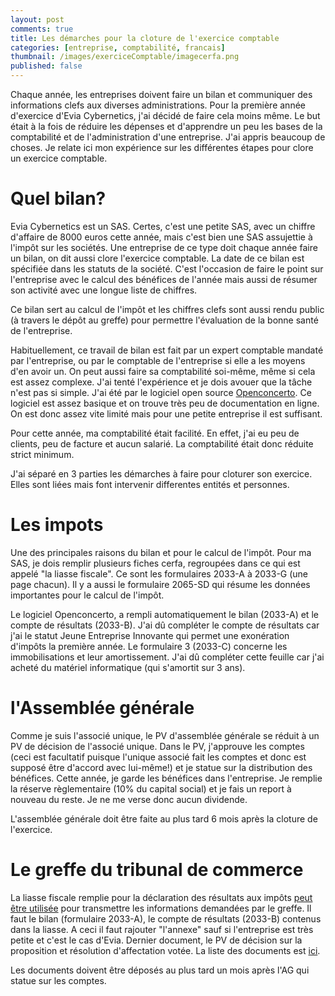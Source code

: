 ```yaml
---
layout: post
comments: true
title: Les démarches pour la cloture de l'exercice comptable
categories: [entreprise, comptabilité, francais]
thumbnail: /images/exerciceComptable/imagecerfa.png
published: false
---
```


Chaque année, les entreprises doivent faire un bilan et communiquer des informations clefs aux diverses administrations. Pour la première année d'exercice d'Evia Cybernetics, j'ai décidé de faire cela moins même. Le but était à la fois de réduire les dépenses et d'apprendre un peu les bases de la comptabilité et de l'administration d'une entreprise. J'ai appris beaucoup de choses. Je relate ici mon expérience sur les différentes étapes pour clore un exercice comptable.


# Quel bilan?

Evia Cybernetics est un SAS. Certes, c'est une petite SAS, avec un chiffre d'affaire de 8000 euros cette année, mais c'est bien une SAS assujettie à l'impôt sur les sociétés. Une entreprise de ce type doit chaque année faire un bilan, on dit aussi clore l'exercice comptable. La date de ce bilan est spécifiée dans les statuts de la société. C'est l'occasion de faire le point sur l'entreprise avec le calcul des bénéfices de l'année mais aussi de résumer son activité avec une longue liste de chiffres. 

Ce bilan sert au calcul de l'impôt et les chiffres clefs sont aussi rendu public (à travers le dépôt au greffe) pour permettre l'évaluation de la bonne santé de l'entreprise.

Habituellement, ce travail de bilan est fait par un expert comptable mandaté par l'entreprise, ou par le comptable de l'entreprise si elle a les moyens d'en avoir un. On peut aussi faire sa comptabilité soi-même, même si cela est assez complexe. J'ai tenté l'expérience et je dois avouer que la tâche n'est pas si simple. J'ai été par le logiciel open source [Openconcerto](https://www.openconcerto.org/). Ce logiciel est assez basique et on trouve très peu de documentation en ligne. On est donc assez vite limité mais pour une petite entreprise il est suffisant.

Pour cette année, ma comptabilité était facilité. En effet, j'ai eu peu de clients, peu de facture et aucun salarié. La comptabilité était donc réduite strict minimum.

J'ai séparé en 3 parties les démarches à faire pour cloturer son exercice. Elles sont liées mais font intervenir differentes entités et personnes.

# Les impots

Une des principales raisons du bilan et pour le calcul de l'impôt. Pour ma SAS, je dois remplir plusieurs fiches cerfa, regroupées dans ce qui est appelé "la liasse fiscale". Ce sont les formulaires 2033-A à 2033-G (une page chacun). Il y a aussi le formulaire 2065-SD qui résume les données importantes pour le calcul de l'impôt.

Le logiciel Openconcerto, a rempli automatiquement le bilan (2033-A) et le compte de résultats (2033-B). J'ai dû compléter le compte de résultats car j'ai le statut Jeune Entreprise Innovante qui permet une exonération d'impôts la première année.
Le formulaire 3 (2033-C) concerne les immobilisations et leur amortissement. J'ai dû compléter cette feuille car j'ai acheté du matériel informatique (qui s'amortit sur 3 ans).

# l'Assemblée générale

Comme je suis l'associé unique, le PV d'assemblée générale se réduit à un PV de décision de l'associé unique. Dans le PV, j'approuve les comptes (ceci est facultatif puisque l'unique associé fait les comptes et donc est supposé être d'accord avec lui-même!) et je statue sur la distribution des bénéfices. Cette année, je garde les bénéfices dans l'entreprise. Je remplie la réserve règlementaire (10% du capital social) et je fais un report à nouveau du reste. Je ne me verse donc aucun dividende.

L'assemblée générale doit être faite au plus tard 6 mois après la cloture de l'exercice.

# Le greffe du tribunal de commerce

La liasse fiscale remplie pour la déclaration des résultats aux impôts [peut être utilisée](https://www.infogreffe.fr/informations-et-dossiers-entreprises/dossiers-thematiques/vie-de-entreprise/depot-des-comptes-sociaux.html?onglet=2) pour transmettre les informations demandées par le greffe. Il faut le bilan (formulaire 2033-A), le compte de résultats (2033-B) contenus dans la liasse. A ceci il faut rajouter "l'annexe" sauf si l'entreprise est très petite et c'est le cas d'Evia. Dernier document, le PV de décision sur la proposition et résolution d'affectation votée. La liste des documents est [ici](https://www.infogreffe.fr/documents/10179/0/liste_pieces_depot_comptes.pdf/a76662fc-dce6-4718-b79b-c774d7f8e6e9). 

Les documents doivent être déposés au plus tard un mois après l'AG qui statue sur les comptes.